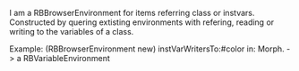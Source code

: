 I am a RBBrowserEnvironment for items referring class or instvars.Constructed by quering extisting environments with refering, reading or writing to the variables of a class.Example:(RBBrowserEnvironment new) instVarWritersTo:#color in: Morph.-> a RBVariableEnvironment
